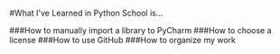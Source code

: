 #What I've Learned in Python School is...

###How to manually import a library to PyCharm
###How to choose a license
###How to use GitHub
###How to organize my work
